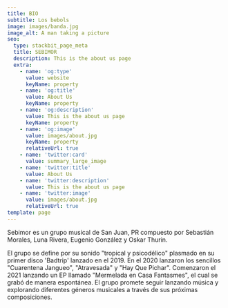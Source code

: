 ```yaml
---
title: BIO
subtitle: Los bebols
image: images/banda.jpg
image_alt: A man taking a picture
seo:
  type: stackbit_page_meta
  title: SEBIMOR
  description: This is the about us page
  extra:
    - name: 'og:type'
      value: website
      keyName: property
    - name: 'og:title'
      value: About Us
      keyName: property
    - name: 'og:description'
      value: This is the about us page
      keyName: property
    - name: 'og:image'
      value: images/about.jpg
      keyName: property
      relativeUrl: true
    - name: 'twitter:card'
      value: summary_large_image
    - name: 'twitter:title'
      value: About Us
    - name: 'twitter:description'
      value: This is the about us page
    - name: 'twitter:image'
      value: images/about.jpg
      relativeUrl: true
template: page
---
```

Sebimor es un grupo musical de San Juan, PR compuesto por Sebastián
Morales, Luna Rivera, Eugenio González y Oskar Thurin.

El grupo se define por su sonido "tropical y psicodélico" plasmado en su primer
disco 'Badtrip' lanzado en el 2019. En el 2020 lanzaron los sencillos
"Cuarentena Jangueo", "Atravesada" y "Hay Que Pichar". Comenzaron el
2021 lanzando un EP llamado "Mermelada en Casa Fantasmes", el cual se
grabó de manera espontánea. El grupo promete seguir lanzando música y
explorando diferentes géneros musicales a través de sus próximas
composiciones.
